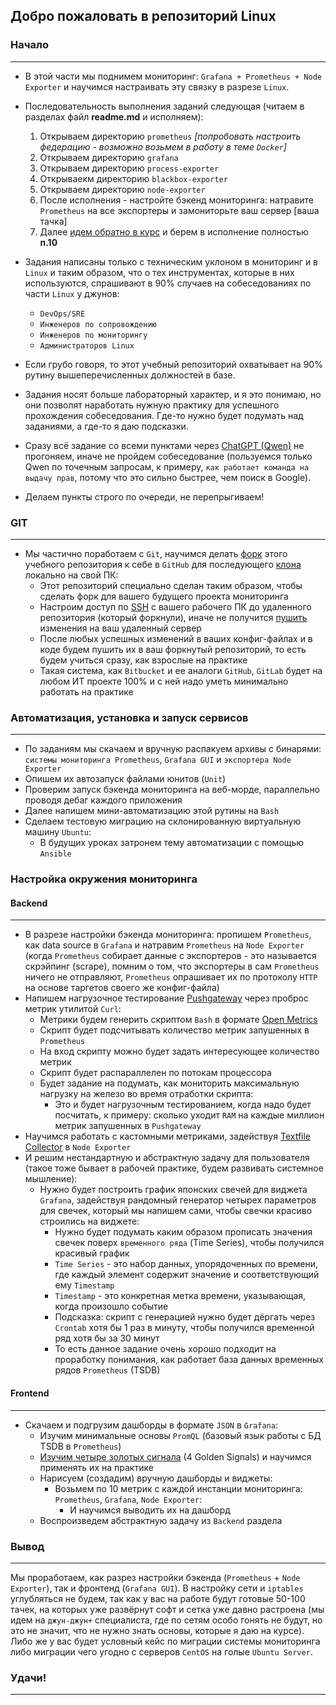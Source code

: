 ## Добро пожаловать в репозиторий Linux

### Начало
---
- В этой части мы поднимем мониторинг: `Grafana + Prometheus + Node Exporter` и научимся настраивать эту связку в разрезе `Linux`.
- Последовательность выполнения заданий следующая (читаем в разделах файл **readme.md** и исполняем):
  1. Открываем директорию `prometheus` _[попробовать настроить федерацию - возможно возьмем в работу в теме `Docker`]_
  2. Открываем директорию `grafana`
  3. Открываем директорию `process-exporter`
  4. Открываекм директорию `blackbox-exporter`
  5. Открываем директорию `node-exporter`
  6. После исполнения - настройте бэкенд мониторинга: натравите `Prometheus` на все экспортеры и замониторьте ваш сервер [ваша тачка]
  7. Далее [идем обратно в курс](https://teletype.in/@lamjob/wjNvt64l77l "Основной раздел обучения") и берем в исполнение полностью **п.10**

- Задания написаны только с техническим уклоном в мониторинг и в `Linux` и таким образом, что о тех инструментах, которые в них используются, спрашивают в 90% случаев на собеседованиях по части `Linux` у джунов:
  - `DevOps/SRE`
  - `Инженеров по сопровождению`
  - `Инженеров по мониторингу`
  - `Администраторов Linux`
- Если грубо говоря, то этот учебный репозиторий охватывает на 90% рутину вышеперечисленных должностей в базе. 
- Задания носят больше лабораторный характер, и я это понимаю, но они позволят наработать нужную практику для успешного прохождения собеседования. Где-то нужно будет подумать над заданиями, а где-то я даю подсказки.

- Сразу всё задание со всеми пунктами через [ChatGPT (Qwen)](https://chat.qwenlm.ai/ "Переход на оф. сайт Qwen.") не прогоняем, иначе не пройдем собеседование (пользуемся только Qwen по точечным запросам, к примеру, `как работает команда на выдачу прав`, потому что это сильно быстрее, чем поиск в Google).

- Делаем пункты строго по очереди, не перепрыгиваем!

### GIT
---
- Мы частично поработаем с `Git`, научимся делать [форк](https://habr.com/ru/companies/yandex_praktikum/articles/700708/ "Форк (Fork) — собственное ответвление (fork) какого-то проекта. Это означает, что GitHub создаст вашу собственную копию проекта, данная копия будет находиться в вашем пространстве имён, и вы сможете легко делать изменения путём отправки (push) изменений.") этого учебного репозитория к себе в `GitHub` для последующего [клона](https://git-scm.com/book/ru/v2/%d0%9e%d1%81%d0%bd%d0%be%d0%b2%d1%8b-Git-%d0%a1%d0%be%d0%b7%d0%b4%d0%b0%d0%bd%d0%b8%d0%b5-Git-%d1%80%d0%b5%d0%bf%d0%be%d0%b7%d0%b8%d1%82%d0%be%d1%80%d0%b8%d1%8f#r_git_cloning "Для получения копии существующего Git-репозитория, например, проекта, в который вы хотите внести свой вклад, необходимо использовать команду git clone.") локально на свой ПК:
  - Этот репозиторий специально сделан таким образом, чтобы сделать форк для вашего будущего проекта мониторинга
  - Настроим доступ по [SSH](https://docs.github.com/en/authentication/connecting-to-github-with-ssh/generating-a-new-ssh-key-and-adding-it-to-the-ssh-agent "Генерация нового ключа SSH и добавление его в ssh-agent.") с вашего рабочего ПК до удаленного репозитория (который форкнули), иначе не получится [пушить](https://git-scm.com/book/ru/v2/%D0%9E%D1%81%D0%BD%D0%BE%D0%B2%D1%8B-Git-%D0%A0%D0%B0%D0%B1%D0%BE%D1%82%D0%B0-%D1%81-%D1%83%D0%B4%D0%B0%D0%BB%D1%91%D0%BD%D0%BD%D1%8B%D0%BC%D0%B8-%D1%80%D0%B5%D0%BF%D0%BE%D0%B7%D0%B8%D1%82%D0%BE%D1%80%D0%B8%D1%8F%D0%BC%D0%B8 "Когда вы хотите поделиться своими наработками, вам необходимо отправить их в удалённый репозиторий. Команда для этого действия простая: git push <remote-name> <branch-name>.") изменения на ваш удаленный сервер
  - После любых успешных изменений в ваших конфиг-файлах и в коде будем пушить их в ваш форкнутый репозиторий, то есть будем учиться сразу, как взрослые на практике
  - Такая система, как `Bitbucket` и ее аналоги `GitHub`, `GitLab` будет на любом ИТ проекте 100% и с ней надо уметь минимально работать на практике

### Автоматизация, установка и запуск сервисов
---
- По заданиям мы скачаем и вручную распакуем архивы с бинарями: `системы мониторинга Prometheus`, `Grafana GUI` и `экспортера Node Exporter`
- Опишем их автозапуск файлами юнитов (`Unit`)
- Проверим запуск бэкенда мониторинга на веб-морде, параллельно проводя дебаг каждого приложения
- Далее напишем мини-автоматизацию этой рутины на `Bash`
- Сделаем тестовую миграцию на склонированную виртуальную машину `Ubuntu`:
  - В будущих уроках затронем тему автоматизации с помощью `Ansible`

### Настройка окружения мониторинга

#### Backend
---
- В разрезе настройки бэкенда мониторинга: пропишем `Prometheus`, как data source в `Grafana` и натравим `Prometheus` на `Node Exporter` (когда `Prometheus` собирает данные с экспортеров - это называется скрэйпинг (scrape), помним о том, что экспортеры в сам `Prometheus` ничего не отправляют, `Prometheus` опрашивает их по протоколу `HTTP` на основе таргетов своего же конфиг-файла)
- Напишем нагрузочное тестирование [Pushgateway](https://github.com/prometheus/pushgateway "Pushgateway — это компонент экосистемы Prometheus, предназначенный для приема и хранения метрик, которые нельзя собирать традиционным способом через pull-модель (т.е., когда Prometheus сам запрашивает данные у целевого сервиса). Pushgateway позволяет приложениям или скриптам отправлять (push) метрики на специальный промежуточный сервер, откуда их уже может собирать Prometheus.") через проброс метрик утилитой `Curl`:
  - Метрики будем генерить скриптом `Bash` в формате [Open Metrics](https://github.com/prometheus/OpenMetrics/tree/main "OpenMetrics представляет собой эволюцию формата Prometheus для представления метрик, сохраняя при этом совместимость с уже существующими инструментами и данными.")
  - Скрипт будет подсчитывать количество метрик запушенных в `Prometheus`
  - На вход скрипту можно будет задать интересующее количество метрик
  - Скрипт будет распараллелен по потокам процессора
  - Будет задание на подумать, как мониторить максимальную нагрузку на железо во время отработки скрипта:
    - Это и будет нагрузочным тестированием, когда надо будет посчитать, к примеру: сколько уходит `RAM` на каждые миллион метрик запушенных в `Pushgateway` 
- Научимся работать с кастомными метриками, задействуя [Textfile Collector](https://github.com/prometheus/node_exporter "Textfile Collector — это дополнительный компонент Node Exporter , который позволяет экспортировать метрики, записанные в текстовые файлы на диске, в формате, понятном для Prometheus. Это удобный способ собирать данные, которые не могут быть получены напрямую через системные вызовы или интерфейсы, но могут быть сгенерированы скриптами или другими программами.") в `Node Exporter`
- И решим нестандартную и абстрактную задачу для пользователя (такое тоже бывает в рабочей практике, будем развивать системное мышление):
  - Нужно будет построить график японских свечей для виджета `Grafana`, задействуя рандомный генератор четырех параметров для свечек, который мы напишем сами, чтобы свечки красиво строились на виджете:
    - Нужно будет подумать каким образом прописать значения свечек поверх `временного ряда` (Time Series), чтобы получился красивый график
    - `Time Series` - это набор данных, упорядоченных по времени, где каждый элемент содержит значение и соответствующий ему `Timestamp`
    - `Timestamp` - это конкретная метка времени, указывающая, когда произошло событие
    - Подсказка: скрипт с генерацией нужно будет дёргать через `Сrontab` хотя бы 1 раз в минуту, чтобы получился временной ряд хотя бы за 30 минут
    - То есть данное задание очень хорошо подходит на проработку понимания, как работает база данных временных рядов `Prometheus` (TSDB)

#### Frontend
---
- Скачаем и подгрузим дашборды в формате `JSON` в `Grafana`:
  - Изучим минимальные основы `PromQL` (базовый язык работы с БД TSDB в `Prometheus`)
  - [Изучим четыре золотых сигнала](https://habr.com/ru/companies/slurm/articles/546638/ "Основы распределённого мониторинга: четыре золотых сигнала.") (4 Golden Signals) и научимся применять их на практике
  - Нарисуем (создадим) вручную дашборды и виджеты:
    - Возьмем по 10 метрик с каждой инстанции мониторинга: `Prometheus`, `Grafana`, `Node Exporter`:
      - И научимся выводить их на дашборд
  - Воспроизведем абстрактную задачу из `Backend` раздела 

### Вывод
---
Мы проработаем, как разрез настройки бэкенда (`Prometheus` + `Node Exporter`), так и фронтенд (`Grafana GUI`). В настройку сети и `iptables` углубляться не будем, так как у вас на работе будут готовые 50-100 тачек, на которых уже развёрнут софт и сетка уже давно растроена (мы идем на `джун-джун+` специалиста, где по сетям особо гонять не будут, но это не значит, что не нужно знать основы, которые я даю на курсе). Либо же у вас будет условный кейс по миграции системы мониторинга либо миграции чего угодно с серверов `CentOS` на голые `Ubuntu Server`.

### Удачи!
---
